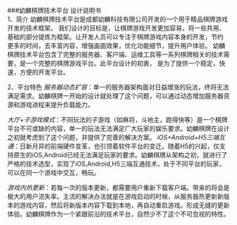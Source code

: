 ###幼麟棋牌技术平台 设计说明书</br>
1、简介
幼麟棋牌技术平台是成都幼麟科技有限公司开发的一个用于精品棋牌游戏开发的技术框架。
我们设计的目标是，让棋牌游戏开发更加容易，将一些共用、基础的部分提炼为框架。让开发人员可以专注于棋牌游戏内容本身的开发，节约
更多的时间，去丰富内容，增强画面效果，优化功能细节，提升用户体验。
幼麟棋牌技术平台包含了完整的服务器、客户端、运维工具等一系列棋牌相关的技术需要，是一个完整的棋牌游戏平台。此平台设计的初衷，
是为了提供一个稳定，快速，方便的开发平台。

2、平台特色
*服务器动态扩容*：单一的服务器架构面对日益增涨的玩法，终将无法满足需求。幼麟棋牌一开始的设计就处理了这个问题，可以通过动态增加服务器资源和游戏进程来提升负载能力。

*大厅+子游戏模式*：不同玩法的子游戏（如麻将，斗地主，跑得快等）是一个棋牌平台不可或缺的内容，单一的玩法无法满足广大玩家的娱乐要求。幼麟棋牌在设计之初就考虑到了这个问题，并提供了完善的解决方案。
*iOS+Android+H5三端互通*：日新月异的前端硬件变革，也引领着软件平台的变迁。随着H5的兴起，仅支持原生的iOS,Android已经无法满足玩家的要求。幼麟棋牌从架构之初，就进行了严格的技术选型，实现了iOS,Android,H5三端互通技术，处于不同平台的玩家，可以在同一个游戏中交互，畅玩。

*游戏内热更新*：若每一次的版本更新，都需要用户重新下载客户端。带来的将会是极大的用户流失率。主流的解决办法就是在游戏启动的时候，从服务器热更新新版本的游戏内容，然后将新版本内容下载到本地，再自动重启游戏。形成无缝的更新体验。幼麟棋牌作为一个紧跟前沿的技术平台，自然少不了这个不可忽视的特性。 
